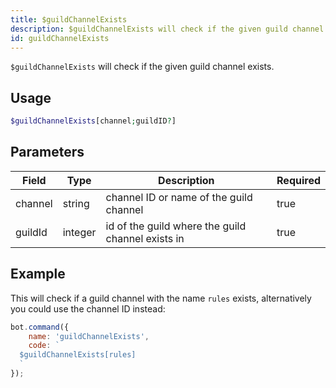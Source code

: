 ```yaml
---
title: $guildChannelExists
description: $guildChannelExists will check if the given guild channel exists.
id: guildChannelExists
---
```


`$guildChannelExists` will check if the given guild channel exists.

## Usage

```php
$guildChannelExists[channel;guildID?]
```

## Parameters

| Field   | Type    | Description                                       | Required |
|---------|---------|---------------------------------------------------|----------|
| channel | string  | channel ID or name of the guild channel           | true     |
| guildId | integer | id of the guild where the guild channel exists in | true     |

## Example

This will check if a guild channel with the name `rules` exists, alternatively you could use the channel ID instead:

```javascript
bot.command({
    name: 'guildChannelExists',
    code: `
  $guildChannelExists[rules]
  `
});
```
